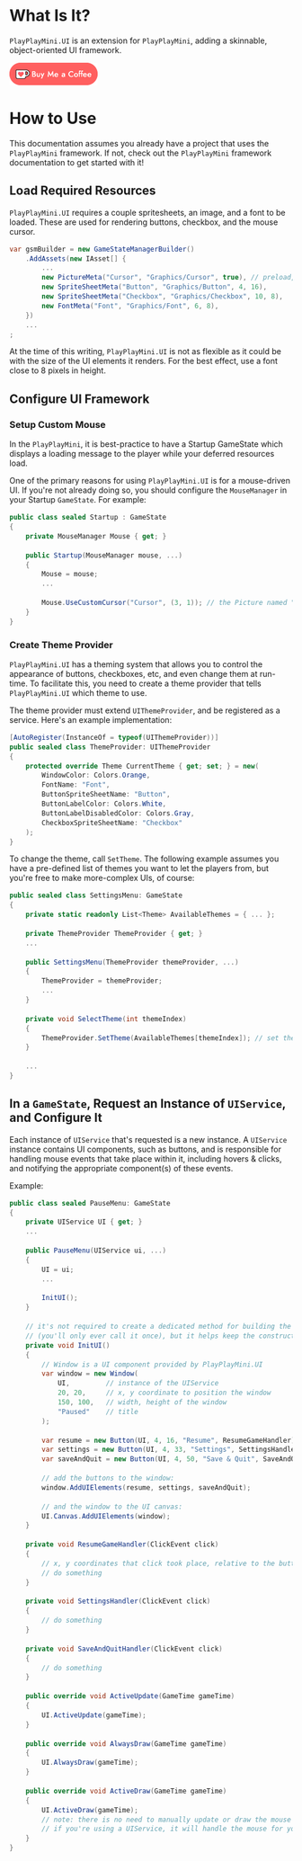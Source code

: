 # What Is It?

`PlayPlayMini.UI` is an extension for `PlayPlayMini`, adding a skinnable, object-oriented UI framework.

[![Buy Me a Coffee at ko-fi.com](https://raw.githubusercontent.com/BenMakesGames/AssetsForNuGet/main/buymeacoffee.png)](https://ko-fi.com/A0A12KQ16)

# How to Use

This documentation assumes you already have a project that uses the `PlayPlayMini` framework. If not, check out the `PlayPlayMini` framework documentation to get started with it!

## Load Required Resources

`PlayPlayMini.UI` requires a couple spritesheets, an image, and a font to be loaded. These are used for rendering buttons, checkbox, and the mouse cursor.

```C#
var gsmBuilder = new GameStateManagerBuilder()
    .AddAssets(new IAsset[] {
        ...
        new PictureMeta("Cursor", "Graphics/Cursor", true), // preload, so we can display on loading screen
        new SpriteSheetMeta("Button", "Graphics/Button", 4, 16),
        new SpriteSheetMeta("Checkbox", "Graphics/Checkbox", 10, 8),
        new FontMeta("Font", "Graphics/Font", 6, 8),
    })
    ...
;
```

At the time of this writing, `PlayPlayMini.UI` is not as flexible as it could be with the size of the UI elements it renders. For the best effect, use a font close to 8 pixels in height.

## Configure UI Framework

### Setup Custom Mouse

In the `PlayPlayMini`, it is best-practice to have a Startup GameState which displays a loading message to the player while your deferred resources load.

One of the primary reasons for using `PlayPlayMini.UI` is for a mouse-driven UI. If you're not already doing so, you should configure the `MouseManager` in your Startup `GameState`. For example:

```C#
public class sealed Startup : GameState
{
    private MouseManager Mouse { get; }

    public Startup(MouseManager mouse, ...)
    {
        Mouse = mouse;
        ...

        Mouse.UseCustomCursor("Cursor", (3, 1)); // the Picture named "Cursor", loaded in previous code sample
    }
}
```

### Create Theme Provider

`PlayPlayMini.UI` has a theming system that allows you to control the appearance of buttons, checkboxes, etc, and even change them at run-time. To facilitate this, you need to create a theme provider that tells `PlayPlayMini.UI` which theme to use.

The theme provider must extend `UIThemeProvider`, and be registered as a service. Here's an example implementation:

```c#
[AutoRegister(InstanceOf = typeof(UIThemeProvider))]
public sealed class ThemeProvider: UIThemeProvider
{
    protected override Theme CurrentTheme { get; set; } = new(
        WindowColor: Colors.Orange,
        FontName: "Font",
        ButtonSpriteSheetName: "Button",
        ButtonLabelColor: Colors.White,
        ButtonLabelDisabledColor: Colors.Gray,
        CheckboxSpriteSheetName: "Checkbox"
    );
}
```

To change the theme, call `SetTheme`. The following example assumes you have a pre-defined list of themes you want to let the players from, but you're free to make more-complex UIs, of course:

```c#
public sealed class SettingsMenu: GameState
{
    private static readonly List<Theme> AvailableThemes = { ... };

    private ThemeProvider ThemeProvider { get; }
    ...

    public SettingsMenu(ThemeProvider themeProvider, ...)
    {
        ThemeProvider = themeProvider;
        ...
    }

    private void SelectTheme(int themeIndex)
    {
        ThemeProvider.SetTheme(AvailableThemes[themeIndex]); // set the theme!
    }

    ...
}
```

## In a `GameState`, Request an Instance of `UIService`, and Configure It

Each instance of `UIService` that's requested is a new instance. A `UIService` instance contains UI components, such as buttons, and is responsible for handling mouse events that take place within it, including hovers & clicks, and notifying the appropriate component(s) of these events.

Example:

```C#
public class sealed PauseMenu: GameState
{
    private UIService UI { get; }
    ...

    public PauseMenu(UIService ui, ...)
    {
        UI = ui;
        ...

        InitUI();
    }

    // it's not required to create a dedicated method for building the UI
    // (you'll only ever call it once), but it helps keep the constructor tidy.
    private void InitUI()
    {
        // Window is a UI component provided by PlayPlayMini.UI
        var window = new Window(
            UI,         // instance of the UIService
            20, 20,     // x, y coordinate to position the window
            150, 100,   // width, height of the window
            "Paused"    // title
        );

        var resume = new Button(UI, 4, 16, "Resume", ResumeGameHandler);
        var settings = new Button(UI, 4, 33, "Settings", SettingsHandler);
        var saveAndQuit = new Button(UI, 4, 50, "Save & Quit", SaveAndQuitHandler);

        // add the buttons to the window:
        window.AddUIElements(resume, settings, saveAndQuit);

        // and the window to the UI canvas:
        UI.Canvas.AddUIElements(window);
    }

    private void ResumeGameHandler(ClickEvent click)
    {
        // x, y coordinates that click took place, relative to the button's position
        // do something
    }

    private void SettingsHandler(ClickEvent click)
    {
        // do something
    }

    private void SaveAndQuitHandler(ClickEvent click)
    {
        // do something
    }

    public override void ActiveUpdate(GameTime gameTime)
    {
        UI.ActiveUpdate(gameTime);
    }

    public override void AlwaysDraw(GameTime gameTime)
    {
        UI.AlwaysDraw(gameTime);
    }

    public override void ActiveDraw(GameTime gameTime)
    {
        UI.ActiveDraw(gameTime);
        // note: there is no need to manually update or draw the mouse cursor;
        // if you're using a UIService, it will handle the mouse for you.
    }
}
```
